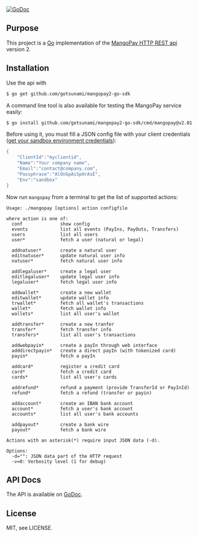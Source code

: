[![GoDoc](https://godoc.org/github.com/gotsunami/mangopay2-go-sdk?status.svg)](https://godoc.org/github.com/gotsunami/mangopay2-go-sdk)

## Purpose

This project is a [Go](http://www.golang.org) implementation of the [MangoPay HTTP REST api](http://www.mangopay.com/) version 2.

## Installation

Use the api with
```bash
$ go get github.com/gotsunami/mangopay2-go-sdk
```

A command line tool is also available for testing the MangoPay service easily:
```bash
$ go install github.com/gotsunami/mangopay2-go-sdk/cmd/mangopay@v2.01
```

Before using it, you must fill a JSON config file with your client credentials ([get your sandbox environment credentials](http://docs.mangopay.com/api-references/sandbox-credentials/)):
```go
{
    "ClientId":"myclientid",
    "Name":"Your company name",
    "Email":"contact@company.com",
    "Passphrase":"AlOnGpAsSpHrAsE",
    "Env":"sandbox"
}
```

Now run `mangopay` from a terminal to get the list of supported actions:
```
Usage: ./mangopay [options] action configfile
 
where action is one of: 
  conf              show config
  events            list all events (PayIns, PayOuts, Transfers)
  users             list all users
  user*             fetch a user (natural or legal)

  addnatuser*       create a natural user
  editnatuser*      update natural user info
  natuser*          fetch natural user info

  addlegaluser*     create a legal user
  editlegaluser*    update legal user info
  legaluser*        fetch legal user info

  addwallet*        create a new wallet
  editwallet*       update wallet info
  trwallet*         fetch all wallet's transactions
  wallet*           fetch wallet info
  wallets*          list all user's wallet

  addtransfer*      create a new tranfer
  transfer*         fetch transfer info
  transfers*        list all user's transactions

  addwebpayin*      create a payIn through web interface
  adddirectpayin*   create a direct payIn (with tokenized card)
  payin*            fetch a payIn

  addcard*          register a credit card
  card*             fetch a credit card
  cards*            list all user's cards

  addrefund*        refund a payment (provide TransferId or PayInId)
  refund*           fetch a refund (transfer or payin)

  addaccount*       create an IBAN bank account
  account*          fetch a user's bank account
  accounts*         list all user's bank accounts

  addpayout*        create a bank wire
  payout*           fetch a bank wire

Actions with an asterisk(*) require input JSON data (-d).

Options:
  -d="": JSON data part of the HTTP request
  -v=0: Verbosity level (1 for debug)
```

## API Docs

The API is available on [GoDoc](http://godoc.org/github.com/gotsunami/mangopay2-go-sdk).

## License

MIT, see LICENSE.
